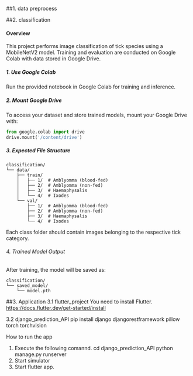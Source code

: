 ##1. data preprocess

##2. classification

#### Overview

This project performs image classification of tick species using a MobileNetV2 model. Training and evaluation are conducted on Google Colab with data stored in Google Drive.

##### 1. Use Google Colab

Run the provided notebook in Google Colab for training and inference.

##### 2. Mount Google Drive

To access your dataset and store trained models, mount your Google Drive with:

```python
from google.colab import drive
drive.mount('/content/drive')
```

##### 3. Expected File Structure

```
classification/
└── data/
    ├── train/
    │   ├── 1/  # Amblyomma (blood-fed)
    │   ├── 2/  # Amblyomma (non-fed)
    │   ├── 3/  # Haemaphysalis
    │   └── 4/  # Ixodes
    └── val/
        ├── 1/  # Amblyomma (blood-fed)
        ├── 2/  # Amblyomma (non-fed)
        ├── 3/  # Haemaphysalis
        └── 4/  # Ixodes
```

Each class folder should contain images belonging to the respective tick category.

###### 4. Trained Model Output

After training, the model will be saved as:

```
classification/
└── saved_model/
    └── model.pth
```

##3. Application
   3.1 flutter_project
       You need to install Flutter.
       https://docs.flutter.dev/get-started/install

   3.2 django_prediction_API
     pip install django djangorestframework pillow torch torchvision

   How to run the app
   1. Execute the following comannd.
      cd django_prediction_API
      python manage.py runserver
   2. Start simulator
   3. Start flutter app.

